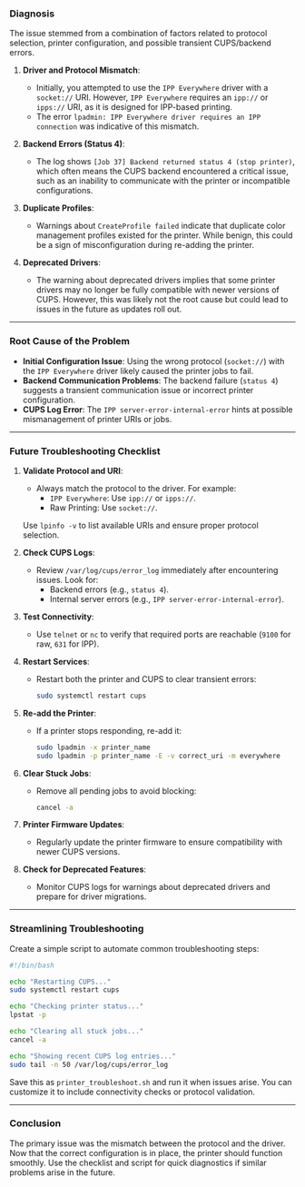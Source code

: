 ### Diagnosis

The issue stemmed from a combination of factors related to protocol selection, printer configuration, and possible transient CUPS/backend errors.

1. **Driver and Protocol Mismatch**:
   - Initially, you attempted to use the `IPP Everywhere` driver with a `socket://` URI. However, `IPP Everywhere` requires an `ipp://` or `ipps://` URI, as it is designed for IPP-based printing.
   - The error `lpadmin: IPP Everywhere driver requires an IPP connection` was indicative of this mismatch.

2. **Backend Errors (Status 4)**:
   - The log shows `[Job 37] Backend returned status 4 (stop printer)`, which often means the CUPS backend encountered a critical issue, such as an inability to communicate with the printer or incompatible configurations.

3. **Duplicate Profiles**:
   - Warnings about `CreateProfile failed` indicate that duplicate color management profiles existed for the printer. While benign, this could be a sign of misconfiguration during re-adding the printer.

4. **Deprecated Drivers**:
   - The warning about deprecated drivers implies that some printer drivers may no longer be fully compatible with newer versions of CUPS. However, this was likely not the root cause but could lead to issues in the future as updates roll out.

---

### Root Cause of the Problem

- **Initial Configuration Issue**: Using the wrong protocol (`socket://`) with the `IPP Everywhere` driver likely caused the printer jobs to fail.
- **Backend Communication Problems**: The backend failure (`status 4`) suggests a transient communication issue or incorrect printer configuration.
- **CUPS Log Error**: The `IPP server-error-internal-error` hints at possible mismanagement of printer URIs or jobs.

---

### Future Troubleshooting Checklist

1. **Validate Protocol and URI**:
   - Always match the protocol to the driver. For example:
     - `IPP Everywhere`: Use `ipp://` or `ipps://`.
     - Raw Printing: Use `socket://`.

   Use `lpinfo -v` to list available URIs and ensure proper protocol selection.

2. **Check CUPS Logs**:
   - Review `/var/log/cups/error_log` immediately after encountering issues. Look for:
     - Backend errors (e.g., `status 4`).
     - Internal server errors (e.g., `IPP server-error-internal-error`).

3. **Test Connectivity**:
   - Use `telnet` or `nc` to verify that required ports are reachable (`9100` for raw, `631` for IPP).

4. **Restart Services**:
   - Restart both the printer and CUPS to clear transient errors:
     ```bash
     sudo systemctl restart cups
     ```

5. **Re-add the Printer**:
   - If a printer stops responding, re-add it:
     ```bash
     sudo lpadmin -x printer_name
     sudo lpadmin -p printer_name -E -v correct_uri -m everywhere
     ```

6. **Clear Stuck Jobs**:
   - Remove all pending jobs to avoid blocking:
     ```bash
     cancel -a
     ```

7. **Printer Firmware Updates**:
   - Regularly update the printer firmware to ensure compatibility with newer CUPS versions.

8. **Check for Deprecated Features**:
   - Monitor CUPS logs for warnings about deprecated drivers and prepare for driver migrations.

---

### Streamlining Troubleshooting

Create a simple script to automate common troubleshooting steps:
```bash
#!/bin/bash

echo "Restarting CUPS..."
sudo systemctl restart cups

echo "Checking printer status..."
lpstat -p

echo "Clearing all stuck jobs..."
cancel -a

echo "Showing recent CUPS log entries..."
sudo tail -n 50 /var/log/cups/error_log
```
Save this as `printer_troubleshoot.sh` and run it when issues arise. You can customize it to include connectivity checks or protocol validation.

---

### Conclusion

The primary issue was the mismatch between the protocol and the driver. Now that the correct configuration is in place, the printer should function smoothly. Use the checklist and script for quick diagnostics if similar problems arise in the future.
